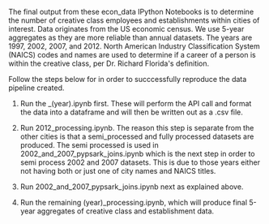 The final output from these econ_data IPython Notebooks is to determine the number of creative class employees and establishments within cities of interest. Data originates from the US economic census. We use 5-year aggregates as they are more reliable than annual datasets. The years are 1997, 2002, 2007, and 2012. North American Industry Classification System (NAICS) codes and names are used to determine if a career of a person is within the creative class, per Dr. Richard Florida's definition. 

Follow the steps below for in order to succcessfully reproduce the data pipeline created. 

1) Run the _(year).ipynb first. These will perform the API call and format the data into a dataframe and will then be written out as a .csv file.

2) Run 2012_processing.ipynb. The reason this step is separate from the other cities is that a semi_processed and fully processed datasets are
produced. The semi processed is used in 2002_and_2007_pypsark_joins.ipynb which is the next step in order to semi process 2002 and 2007 datasets.
This is due to those years either not having both or just one of city names and NAICS titles. 

3) Run 2002_and_2007_pypsark_joins.ipynb next as explained above. 

4) Run the remaining (year)_processing.ipynb, which will produce final 5-year aggregates of creative class and establishment data. 
